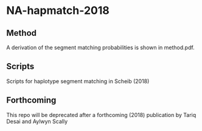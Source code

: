 # NA-hapmatch-2018

## Method

A derivation of the segment matching probabilities is shown in method.pdf. 

## Scripts

Scripts for haplotype segment matching in Scheib (2018)

## Forthcoming

This repo will be deprecated after a forthcoming (2018) publication by Tariq Desai and Aylwyn Scally
